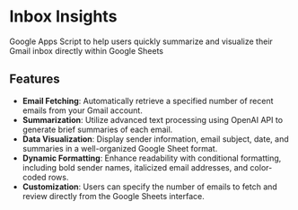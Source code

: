 # Inbox Insights
Google Apps Script to help users quickly summarize and visualize their Gmail inbox directly within Google Sheets

## Features

- **Email Fetching**: Automatically retrieve a specified number of recent emails from your Gmail account.
- **Summarization**: Utilize advanced text processing using OpenAI API to generate brief summaries of each email.
- **Data Visualization**: Display sender information, email subject, date, and summaries in a well-organized Google Sheet format.
- **Dynamic Formatting**: Enhance readability with conditional formatting, including bold sender names, italicized email addresses, and color-coded rows.
- **Customization**: Users can specify the number of emails to fetch and review directly from the Google Sheets interface.
